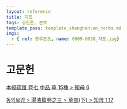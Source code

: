 ```yaml
---
layout: reference
title: 지모
tags: 상한론, 본초
template_pass: template_shanghanlun_herbs.md
imgs:
  - { ref: 증류본초, name: 0009-0038_지모.jpg}
---
```



# 고문헌

[本經疏證 卷七 中品 草 15種 > 知母 6](https://mediclassics.kr/books/154/volume/7/#content_50)

[동의보감 > 湯液篇卷之三 > 草部(下) >  知母 1.17](https://mediclassics.kr/books/8/volume/22/#content_121)
